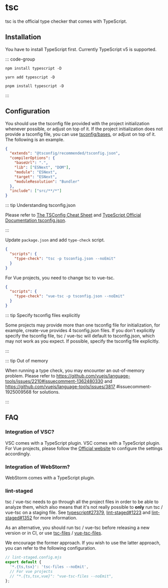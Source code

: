 # tsc

tsc is the official type checker that comes with TypeScript.

## Installation

You have to install TypeScript first. Currently TypeScript v5 is supported.

::: code-group

```shell [npm]
npm install typescript -D
```

```shell [yarn]
yarn add typescript -D
```

```shell [pnpm]
pnpm install typescript -D
```

:::

## Configuration

You should use the tsconfig file provided with the project initialization whenever possible, or adjust on top of it. If the project initialization does not provide a tsconfig file, you can use [tsconfig/bases](https://github.com/tsconfig/bases), or adjust on top of it. The following is an example.

```json
{
  "extends": "@tsconfig/recommended/tsconfig.json",
  "compilerOptions": {
    "baseUrl": ".",
    "lib": ["ESNext", "DOM"],
    "module": "ESNext",
    "target": "ESNext",
    "moduleResolution": "Bundler"
  },
  "include": ["src/**/*"]
}
```

::: tip Understanding tsconfig.json

Please refer to [The TSConfig Cheat Sheet](https://www.totaltypescript.com/tsconfig-cheat-sheet) and [TypeScript Official Documentation tsconfig.json](https://www.typescriptlang.org/docs/handbook/tsconfig-json.html).

:::

Update `package.json` and add `type-check` script.

```json
{
  "scripts": {
    "type-check": "tsc -p tsconfig.json --noEmit"
  }
}
```

For Vue projects, you need to change tsc to vue-tsc.

```json
{
  "scripts": {
    "type-check": "vue-tsc -p tsconfig.json --noEmit"
  }
}
```

::: tip Specify tsconfig files explicitly

Some projects may provide more than one tsconfig file for initialization, for example, create-vue provides 4 tsconfig.json files. If you don't explicitly specify the tsconfig file, tsc / vue-tsc will default to tsconfig.json, which may not work as you expect. If possible, specify the tsconfig file explicitly.

:::

::: tip Out of memory

When running a type check, you may encounter an out-of-memory problem. Please refer to https://github.com/vuejs/language-tools/issues/2210#issuecomment-1362480330 and https://github.com/vuejs/language-tools/issues/3817 #issuecomment-1925009568 for solutions.

:::

## FAQ

### Integration of VSC?

VSC comes with a TypeScript plugin. VSC comes with a TypeScript plugin. For Vue projects, please follow the [Official website](https://vuejs.org/guide/typescript/overview.html) to configure the settings accordingly.

### Integration of WebStorm?

WebStorm comes with a TypeScript plugin.

### lint-staged

tsc / vue-tsc needs to go through all the project files in order to be able to analyze them, which also means that it's not really possible to **only** run tsc / vue-tsc on a staging file. See [typescript#27379](https://github.com/microsoft/TypeScript/issues/27379), [lint-staged#1223](https://github.com/lint-staged/lint-staged/issues/1223) and [lint-staged#1352](https://github.com/lint-staged/lint-staged/pull/1352) for more information.

As an alternative, you should run tsc / vue-tsc before releasing a new version or in CI, or use [tsc-files](https://github.com/gustavopch/tsc-files) / [vue-tsc-files](https://github.com/iToXiQ/vue-tsc-files).

We encourage the former approach. If you wish to use the latter approach, you can refer to the following configuration.

```javascript
// lint-staged.config.mjs
export default {
  '*.{ts,tsx}': 'tsc-files --noEmit',
  // For vue projects
  // "*.{ts,tsx,vue}": "vue-tsc-files --noEmit",
};
```
